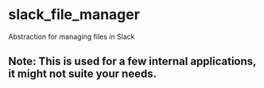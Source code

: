 # slack_file_manager
Abstraction for managing files in Slack

## Note: This is used for a few internal applications, it might not suite your needs. 